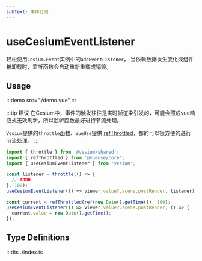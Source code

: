 ```yaml
---
subText: 事件订阅
---
```


# useCesiumEventListener

轻松使用`Cesium.Event`实例中的`addEventListener`，
当依赖数据发生变化或组件被卸载时，监听函数会自动重新重载或销毁。

## Usage

:::demo src="./demo.vue"
:::

:::tip 建议
在Cesium中，事件的触发往往是实时帧渲染引发的，可能会照成vue响应式无效刷新，所以监听函数最好进行节流处理。

`Vesium`提供的`throttle`函数、`VueUse`提供 [refThrottled](https://vueuse.org/shared/refThrottled/)，都的可以很方便的进行节流处理。
:::

```ts
import { throttle } from '@vesium/shared';
import { refThrottled } from '@vueuse/core';
import { useCesiumEventListener } from 'vesium';

const listener = throttle(() => {
  // TODO
}, 100);
useCesiumEventListener(() => viewer.value?.scene.postRender, listener);

const current = refThrottled(ref(new Date().getTime()), 100);
useCesiumEventListener(() => viewer.value?.scene.postRender, () => {
  current.value = new Date().getTime();
});
```

## Type Definitions

:::dts ./index.ts
